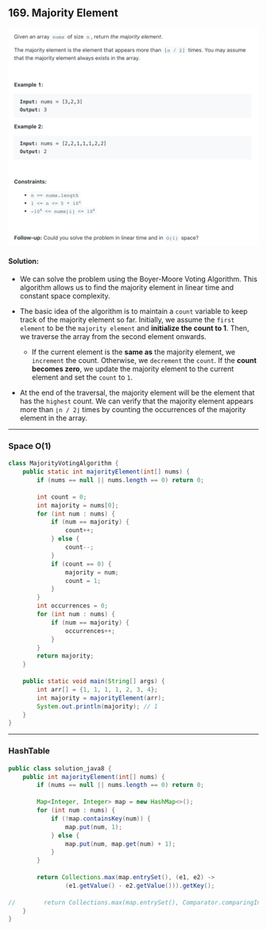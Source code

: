 ## 169. Majority Element
![](img/2023-03-23-11-27-04.png)

#### Solution:
- We can solve the problem using the Boyer-Moore Voting Algorithm. 
  This algorithm allows us to find the majority element in linear time and constant space complexity.

- The basic idea of the algorithm is to maintain a `count` variable to keep track of the majority element so far. 
  Initially, we assume the `first element` to be the `majority element` and **initialize the count to 1**. 
  Then, we traverse the array from the second element onwards. 
  - If the current element is the **same as** the majority element, we `increment` the count. 
    Otherwise, we `decrement` the `count`. If the **count becomes zero**, we update the majority element to the current 
    element and set the `count` to `1`.

- At the end of the traversal, the majority element will be the element that has the `highest` count. We can verify that 
  the majority element appears more than `⌊n / 2⌋` times by counting the occurrences of the majority element in the 
  array.

---
### Space O(1)

```java
class MajorityVotingAlgorithm {
    public static int majorityElement(int[] nums) {
        if (nums == null || nums.length == 0) return 0;

        int count = 0;
        int majority = nums[0];
        for (int num : nums) {
            if (num == majority) {
                count++;
            } else {
                count--;
            }
            if (count == 0) {
                majority = num;
                count = 1;
            }
        }
        int occurrences = 0;
        for (int num : nums) {
            if (num == majority) {
                occurrences++;
            }
        }
        return majority;
    }

    public static void main(String[] args) {
        int arr[] = {1, 1, 1, 1, 2, 3, 4};
        int majority = majorityElement(arr);
        System.out.println(majority); // 1
    }
}
```
---
### HashTable

```java
public class solution_java8 {
    public int majorityElement(int[] nums) {
        if (nums == null || nums.length == 0) return 0;

        Map<Integer, Integer> map = new HashMap<>();
        for (int num : nums) {
            if (!map.containsKey(num)) {
                map.put(num, 1);
            } else {
                map.put(num, map.get(num) + 1);
            }
        }

        return Collections.max(map.entrySet(), (e1, e2) ->
                (e1.getValue() - e2.getValue())).getKey();

//        return Collections.max(map.entrySet(), Comparator.comparingInt(Map.Entry::getValue)).getKey();
    }
}
```
